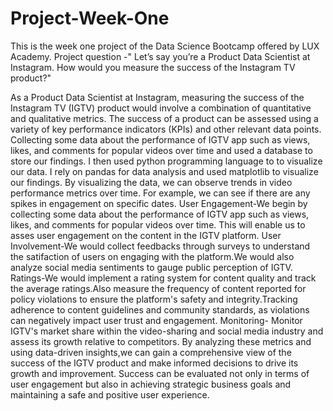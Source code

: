 # Project-Week-One
This is the week one project of the Data Science Bootcamp offered by LUX Academy.
Project question -" Let’s say you’re a Product Data Scientist at Instagram. How would you measure the success of the Instagram TV product?"

As a Product Data Scientist at Instagram, measuring the success of the Instagram TV (IGTV) product would involve a combination of quantitative and qualitative metrics. The success of a product can be assessed using a variety of key performance indicators (KPIs) and other relevant data points.
Collecting some data about the performance of IGTV app such as views, likes, and comments for popular videos over time and used a database to store our findings.
I then used python programming language to to visualize our data. I rely on pandas for data analysis and used matplotlib to visualize our findings.
By visualizing the data, we can observe trends in video performance metrics over time. For example, we can see if there are any spikes in engagement on specific dates.
User Engagement-We begin by collecting some data about the performance of IGTV app such as views, likes, and comments for popular videos over time. This will enable us to asses user engagement on the content in the IGTV platform.
User Involvement-We would collect feedbacks through surveys to understand the satifaction of users on engaging with the platform.We would also analyze social media sentiments to gauge public perception of IGTV.
Ratings-We would implement a rating system for content quality and track the average ratings.Also measure the frequency of content reported for policy violations to ensure the platform's safety and integrity.Tracking adherence to content guidelines and community standards, as violations can negatively impact user trust and engagement.
Monitoring- Monitor IGTV's market share within the video-sharing and social media industry and assess its growth relative to competitors.
By analyzing these metrics and using data-driven insights,we can gain a comprehensive view of the success of the IGTV product and make informed decisions to drive its growth and improvement. Success can be evaluated not only in terms of user engagement but also in achieving strategic business goals and maintaining a safe and positive user experience.
